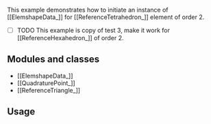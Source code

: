 This example demonstrates how to initiate an instance of [[ElemshapeData_]] for [[ReferenceTetrahedron_]] element of order 2.

- [ ] TODO This example is copy of test 3, make it work for [[ReferenceHexahedron_]] of order 2.

## Modules and classes

- [[ElemshapeData_]]
- [[QuadraturePoint_]]
- [[ReferenceTriangle_]]

## Usage

